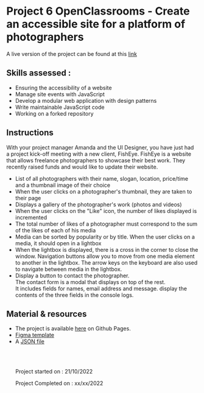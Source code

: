 <h1>Project 6 OpenClassrooms - Create an accessible site for a platform of photographers</h1>

<p>A live version of the project can be found at this <a href="https://buffalodebile.github.io/Openclassrooms-P6/" target="_blank">link  </a></p>

<h2>Skills assessed :</h2>

<ul>
<li>Ensuring the accessibility of a website</li>
<li>Manage site events with JavaScript</li>
<li>Develop a modular web application with design patterns</li>
<li>Write maintainable JavaScript code</li>
<li>Working on a forked repository</li>
</ul>

<h2>Instructions</h2>

<p>With your project manager Amanda and the UI Designer, you have just had a project kick-off meeting with a new client, FishEye. FishEye is a website that allows freelance photographers to showcase their best work. They recently raised funds and would like to update their website.</p>

<ul>
<li>List of all photographers with their name, slogan, location, price/time and a thumbnail image of their choice</li>
<li>When the user clicks on a photographer's thumbnail, they are taken to their page</li>
<li>Displays a gallery of the photographer's work (photos and videos)</li>
<li>When the user clicks on the "Like" icon, the number of likes displayed is incremented</li>
<li>The total number of likes of a photographer must correspond to the sum of the likes of each of his media</li>
<li>Media can be sorted by popularity or by title. When the user clicks on a media, it should open in a lightbox</li>
<li>When the lightbox is displayed, there is a cross in the corner to close the window. Navigation buttons allow you to move from one media element to another in the lightbox. The arrow keys on the keyboard are also used to navigate between media in the lightbox.</li>
<li>Display a button to contact the photographer. <br>
The contact form is a modal that displays on top of the rest. <br>
It includes fields for names, email address and message. display the contents of the three fields in the console logs.</li>
</ul>

<h2>Material & resources </h2>

<ul>
<li>The project is available <a href="https://github.com/OpenClassrooms-Student-Center/Front-End-Fisheye" target="_blank">here</a> on Github Pages.</li>
<li><a href="https://www.figma.com/file/Q3yNeD7WTK9QHDldg9vaRl/UI-Design-FishEye-FR?node-id=0%3A1" target="_blank">Figma template</a></li>
<li>A <a href="https://github.com/OpenClassrooms-Student-Center/Front-End-Fisheye/blob/main/data/photographers.json" target="_blank">JSON file</a></li>

<br><br>

<p>Project started on : 21/10/2022</p>
<p>Project Completed on : xx/xx/2022 </p>
